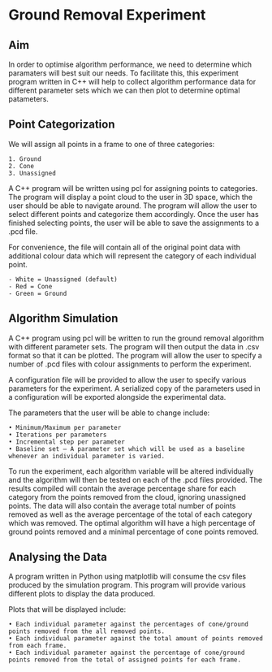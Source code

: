 # Ground Removal Experiment

## Aim

In order to optimise algorithm performance, we need to determine which paramaters will best suit our needs. To facilitate this, this experiment program written in C++ will help to collect algorithm performance data for different parameter sets which we can then plot to determine optimal patameters.

## Point Categorization

We will assign all points in a frame to one of three categories:

    1. Ground
    2. Cone
    3. Unassigned

A C++ program will be written using pcl for assigning points to categories. The program will display a point cloud to the user in 3D space, which the user should be able to navigate around. The program will allow the user to select different points and categorize them accordingly. Once the user has finished selecting points, the user will be able to save the assignments to a .pcd file.

For convenience, the file will contain all of the original point data with additional colour data which will represent the category of each individual point.

    - White = Unassigned (default)
    - Red = Cone
    - Green = Ground

## Algorithm Simulation

A C++ program using pcl will be written to run the ground removal algorithm with different parameter sets. The program will then output the data in .csv format so that it can be plotted. The program will allow the user to specify a number of .pcd files with colour assignments to perform the experiment.

A configuration file will be provided to allow the user to specify various parameters for the experiment. A serialized copy of the parameters used in a configuration will be exported alongside the experimental data.

The parameters that the user will be able to change include:

    • Minimum/Maximum per parameter
    • Iterations per parameters
    • Incremental step per parameter
    • Baseline set – A parameter set which will be used as a baseline whenever an individual parameter is varied.

To run the experiment, each algorithm variable will be altered individually and the algorithm will then be tested on each of the .pcd files provided. The results compiled will contain the average percentage share for each category from the points removed from the cloud, ignoring unassigned points. The data will also contain the average total number of points removed as well as the average percentage of the total of each category which was removed. The optimal algorithm will have a high percentage of ground points removed and a minimal percentage of cone points removed.

## Analysing the Data

A program written in Python using matplotlib will consume the csv files produced by the simulation program. This program will provide various different plots to display the data produced.

Plots that will be displayed include:

    • Each individual parameter against the percentages of cone/ground points removed from the all removed points.
    • Each individual parameter against the total amount of points removed from each frame.
    • Each individual parameter against the percentage of cone/ground points removed from the total of assigned points for each frame.
